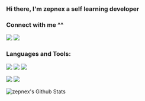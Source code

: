 ### Hi there, I'm zepnex a self learning developer

### Connect with me ^^
![](<img aligin="left" alt="Discord" width="26px" src="https://img.icons8.com/plasticine/100/000000/discord-logo.png" />)
![](<img aligin="left" alt="Twitter" width="26px" src="https://img.icons8.com/officel/30/000000/twitter.png" />)


### Languages and Tools:

![](<img aligin="left" alt="Scala" width="26px" src="https://img.icons8.com/dusk/64/000000/scala.png" />)
![](<img aligin="left" alt="Java" width="26px" src="https://img.icons8.com/color/96/000000/java-coffee-cup-logo.png" />)
![](<img aligin="left" alt="Python" width="26px" src="https://img.icons8.com/color/96/000000/python.png" />)

![](<img aligin="left" alt="GitHub" width="26px" src="https://img.icons8.com/color/48/000000/github-2.png" />)
![](<img aligin="left" alt="PostgreSQL" width="26px" src="https://img.icons8.com/color/48/000000/postgreesql.png" />)


<img aligin="left" alt="zepnex's Github Stats" src="https://github-readme-stats-94bp0qv14.vercel.app/api?username=zepnex&show_icons=true&hide_border=true" />
